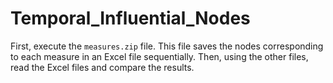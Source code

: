 # Temporal_Influential_Nodes

First, execute the `measures.zip` file. This file saves the nodes corresponding to each measure in an Excel file sequentially. Then, using the other files, read the Excel files and compare the results.
